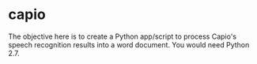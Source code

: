 # capio

The objective here is to create a Python app/script to process Capio's speech recognition results into a word document. You would need Python 2.7.

[comment]: # (In order to run the app, first create a virtual environment. You can create a virtual environment using the virtualenv library in Python:)

[comment]: # (`pip install virtualenv`)

[comment]: #  (Activate the virtualenv:)
[comment]: #  (`virtualenv venv`)

[comment]: #  (`source venv/bin/activate`)

[comment]: #  (Once you're in the virtualenv, install the requirements file - `pip install -r requirements.txt`)

[comment]: # (Move to the `src` folder and run the flask app using the command `FLASK_APP=app.py flask run`)
